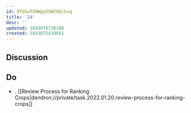 ```yaml
---
id: 9fGGuPZWWgo5GWFQbchvq
title: '24'
desc: ''
updated: 1643076736188
created: 1643075439661
---
```


## Discussion

## Do
- . [[Review Process for Ranking Crops|dendron://private/task.2022.01.20.review-process-for-ranking-crops]]